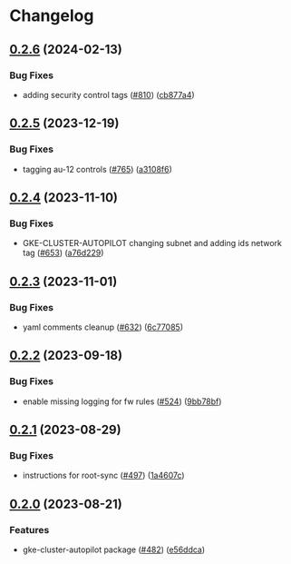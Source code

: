 # Changelog

## [0.2.6](https://github.com/GoogleCloudPlatform/pubsec-declarative-toolkit/compare/solutions/gke/configconnector/gke-cluster-autopilot/0.2.5...solutions/gke/configconnector/gke-cluster-autopilot/0.2.6) (2024-02-13)


### Bug Fixes

* adding security control tags ([#810](https://github.com/GoogleCloudPlatform/pubsec-declarative-toolkit/issues/810)) ([cb877a4](https://github.com/GoogleCloudPlatform/pubsec-declarative-toolkit/commit/cb877a4f465135677675f5e3b42a73b324e9827b))

## [0.2.5](https://github.com/GoogleCloudPlatform/pubsec-declarative-toolkit/compare/solutions/gke/configconnector/gke-cluster-autopilot/0.2.4...solutions/gke/configconnector/gke-cluster-autopilot/0.2.5) (2023-12-19)


### Bug Fixes

* tagging au-12 controls ([#765](https://github.com/GoogleCloudPlatform/pubsec-declarative-toolkit/issues/765)) ([a3108f6](https://github.com/GoogleCloudPlatform/pubsec-declarative-toolkit/commit/a3108f696f3b51db5a95e69e76a0a3db49dc7bc6))

## [0.2.4](https://github.com/GoogleCloudPlatform/pubsec-declarative-toolkit/compare/solutions/gke/configconnector/gke-cluster-autopilot/0.2.3...solutions/gke/configconnector/gke-cluster-autopilot/0.2.4) (2023-11-10)


### Bug Fixes

* GKE-CLUSTER-AUTOPILOT changing subnet and adding ids network tag ([#653](https://github.com/GoogleCloudPlatform/pubsec-declarative-toolkit/issues/653)) ([a76d229](https://github.com/GoogleCloudPlatform/pubsec-declarative-toolkit/commit/a76d22949f4f4b837787b7f94f2ab295fe5867a3))

## [0.2.3](https://github.com/GoogleCloudPlatform/pubsec-declarative-toolkit/compare/solutions/gke/configconnector/gke-cluster-autopilot/0.2.2...solutions/gke/configconnector/gke-cluster-autopilot/0.2.3) (2023-11-01)


### Bug Fixes

* yaml comments cleanup ([#632](https://github.com/GoogleCloudPlatform/pubsec-declarative-toolkit/issues/632)) ([6c77085](https://github.com/GoogleCloudPlatform/pubsec-declarative-toolkit/commit/6c770850242590692365bbbf98222d94e53e5427))

## [0.2.2](https://github.com/GoogleCloudPlatform/pubsec-declarative-toolkit/compare/solutions/gke/configconnector/gke-cluster-autopilot/0.2.1...solutions/gke/configconnector/gke-cluster-autopilot/0.2.2) (2023-09-18)


### Bug Fixes

* enable missing logging for fw rules ([#524](https://github.com/GoogleCloudPlatform/pubsec-declarative-toolkit/issues/524)) ([9bb78bf](https://github.com/GoogleCloudPlatform/pubsec-declarative-toolkit/commit/9bb78bf67f0bc76ba414435c1ae2483144f2eaac))

## [0.2.1](https://github.com/GoogleCloudPlatform/pubsec-declarative-toolkit/compare/solutions/gke/configconnector/gke-cluster-autopilot/0.2.0...solutions/gke/configconnector/gke-cluster-autopilot/0.2.1) (2023-08-29)


### Bug Fixes

* instructions for root-sync ([#497](https://github.com/GoogleCloudPlatform/pubsec-declarative-toolkit/issues/497)) ([1a4607c](https://github.com/GoogleCloudPlatform/pubsec-declarative-toolkit/commit/1a4607c9798d8a960cbf79f976cc5236a719e947))

## [0.2.0](https://github.com/GoogleCloudPlatform/pubsec-declarative-toolkit/compare/solutions/gke/configconnector/gke-cluster-autopilot-v0.1.0...solutions/gke/configconnector/gke-cluster-autopilot/0.2.0) (2023-08-21)


### Features

* gke-cluster-autopilot package ([#482](https://github.com/GoogleCloudPlatform/pubsec-declarative-toolkit/issues/482)) ([e56ddca](https://github.com/GoogleCloudPlatform/pubsec-declarative-toolkit/commit/e56ddca68ce8890a2ff401ed8a0458182dd91d84))
